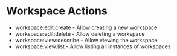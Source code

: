 # Workspace Actions

* workspace:edit:create - Allow creating a new workspace
* workspace:edit:delete - Allow deleting a workspace
* workspace:view:describe - Allow viewing the workspace
* workspace:view:list - Allow listing all instances of workspaces
